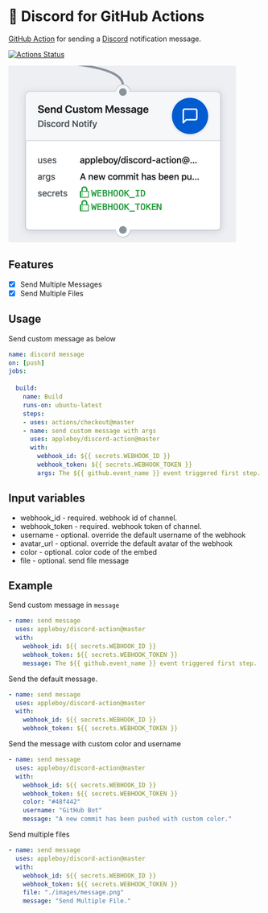 # 🚀 Discord for GitHub Actions

[GitHub Action](https://developer.github.com/actions/) for sending a [Discord](https://discordapp.com/) notification message.

[![Actions Status](https://github.com/appleboy/discord-action/workflows/discord%20message/badge.svg)](https://github.com/appleboy/discord-action/actions)

![message](./images/message.png)

## Features

* [x] Send Multiple Messages
* [x] Send Multiple Files

## Usage

Send custom message as below

```yaml
name: discord message
on: [push]
jobs:

  build:
    name: Build
    runs-on: ubuntu-latest
    steps:
    - uses: actions/checkout@master
    - name: send custom message with args
      uses: appleboy/discord-action@master
      with:
        webhook_id: ${{ secrets.WEBHOOK_ID }}
        webhook_token: ${{ secrets.WEBHOOK_TOKEN }}
        args: The ${{ github.event_name }} event triggered first step.

```

## Input variables

* webhook_id - required. webhook id of channel.
* webhook_token - required. webhook token of channel.
* username - optional. override the default username of the webhook
* avatar_url - optional. override the default avatar of the webhook
* color - optional. color code of the embed
* file - optional. send file message

## Example

Send custom message in `message`

```yaml
- name: send message
  uses: appleboy/discord-action@master
  with:
    webhook_id: ${{ secrets.WEBHOOK_ID }}
    webhook_token: ${{ secrets.WEBHOOK_TOKEN }}
    message: The ${{ github.event_name }} event triggered first step.
```

Send the default message.

```yaml
- name: send message
  uses: appleboy/discord-action@master
  with:
    webhook_id: ${{ secrets.WEBHOOK_ID }}
    webhook_token: ${{ secrets.WEBHOOK_TOKEN }}
```

Send the message with custom color and username

```yaml
- name: send message
  uses: appleboy/discord-action@master
  with:
    webhook_id: ${{ secrets.WEBHOOK_ID }}
    webhook_token: ${{ secrets.WEBHOOK_TOKEN }}
    color: "#48f442"
    username: "GitHub Bot"
    message: "A new commit has been pushed with custom color."
```

Send multiple files

```yaml
- name: send message
  uses: appleboy/discord-action@master
  with:
    webhook_id: ${{ secrets.WEBHOOK_ID }}
    webhook_token: ${{ secrets.WEBHOOK_TOKEN }}
    file: "./images/message.png"
    message: "Send Multiple File."
```
